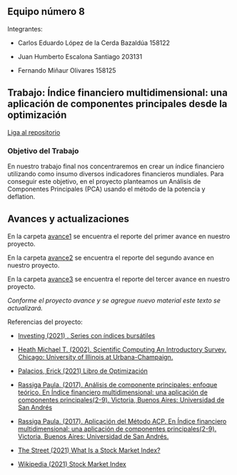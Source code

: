 ## Equipo número 8

Integrantes:

* Carlos Eduardo López de la Cerda Bazaldúa 158122

* Juan Humberto Escalona Santiago 203131

* Fernando Miñaur Olivares 158125

## Trabajo: Índice financiero multidimensional: una aplicación de componentes principales desde la optimización

[Liga al repositorio](https://github.com/kennyldc/proyecto_final_opt21_eq8)


### Objetivo del Trabajo 

En nuestro trabajo final nos concentraremos en crear un índice financiero utilizando como insumo diversos indicadores financieros mundiales. Para conseguir este objetivo, en el proyecto planteamos un Análisis de Componentes Principales (PCA) usando el método de la potencia y deflation.

## Avances y actualizaciones

En la carpeta [avance1](avance1) se encuentra el reporte del primer avance en nuestro proyecto. 

En la carpeta [avance2](https://github.com/kennyldc/analisis-numerico-computo-cientifico/tree/optimizacion-2021/proyecto_final/proyectos/equipos/equipo_8/avance%202) se encuentra el reporte del segundo avance en nuestro proyecto. 

En la carpeta [avance3](avance3) se encuentra el reporte del tercer avance en nuestro proyecto. 

*Conforme el proyecto avance y se agregue nuevo material este texto se actualizará.*

Referencias del proyecto:

* [Investing (2021) . Series con índices bursátiles](https://www.investing.com)

* [Heath Michael T. (2002). Scientific Computing An Introductory Survey. Chicago: University of Illinois at Urbana-Champaign.](https://e6.ijs.si/~roman/files/tmp/M.Heath-SComputing/scientific-computing-michael-t-heath.pdf)

* [Palacios, Erick (2021) Libro de Optimización](https://itam-ds.github.io/analisis-numerico-computo-cientifico/README.html)

* [Rassiga Paula. (2017). Análisis de componente principales: enfoque teórico. En Índice financiero multidimensional: una aplicación de componentes principales(2-9). Victoria, Buenos Aires: Universidad de San Andrés](https://repositorio.udesa.edu.ar/jspui/bitstream/10908/15785/1/%5BP%5D%5BW%5D%20T.%20L.%20Eco.%20Rassiga%2C%20Paula.pdf)

* [Rassiga Paula. (2017). Aplicación del Método ACP. En Índice financiero multidimensional: una aplicación de componentes principales(2-9). Victoria, Buenos Aires: Universidad de San Andrés.](https://repositorio.udesa.edu.ar/jspui/bitstream/10908/15785/1/%5BP%5D%5BW%5D%20T.%20L.%20Eco.%20Rassiga%2C%20Paula.pdf)

* [The Street (2021) What Is a Stock Market Index?](https://www.thestreet.com/dictionary/s/stock-market-index)

* [Wikipedia (2021) Stock Market Index](https://en.wikipedia.org/wiki/Stock_market_index)

